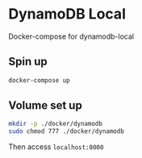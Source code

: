 # DynamoDB Local

Docker-compose for dynamodb-local

## Spin up

```bash
docker-compose up
```

## Volume set up

```bash
mkdir -p ./docker/dynamodb
sudo chmod 777 ./docker/dynamodb
```

Then access `localhost:8000`
